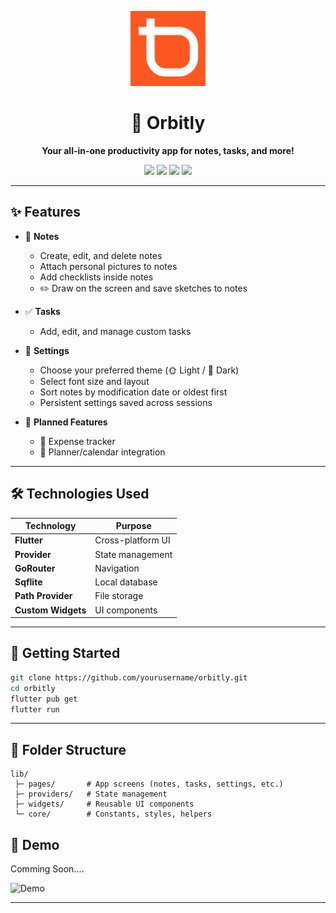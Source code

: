 <p align="center">
  <img src="assets/icon/icon.png" alt="Orbitly Logo" width="120" />
</p>

<h1 align="center">🚀 Orbitly</h1>
<p align="center"><b>Your all-in-one productivity app for notes, tasks, and more!</b></p>

<p align="center">
  <a href="https://flutter.dev/"><img src="https://img.shields.io/badge/Flutter-3.19-blue?logo=flutter"></a>
  <a href="LICENSE"><img src="https://img.shields.io/badge/License-MIT-green.svg"></a>
  <a href="#"><img src="https://img.shields.io/badge/Platform-Android%20%7C%20iOS-blueviolet"></a>
  <a href="apk/app-x86-release.apk"><img src="https://img.shields.io/badge/Download-APK-brightgreen?logo=android"></a>
</p>

---

## ✨ Features

- 📝 **Notes**
  - Create, edit, and delete notes
  - Attach personal pictures to notes
  - Add checklists inside notes
  - ✏️ Draw on the screen and save sketches to notes

- ✅ **Tasks**
  - Add, edit, and manage custom tasks

- 🎨 **Settings**
  - Choose your preferred theme (🌞 Light / 🌙 Dark)
  - Select font size and layout
  - Sort notes by modification date or oldest first
  - Persistent settings saved across sessions

- 🔮 **Planned Features**
  - 💸 Expense tracker
  - 📅 Planner/calendar integration

---

## 🛠️ Technologies Used

| Technology      | Purpose                |
|-----------------|-----------------------|
| **Flutter**     | Cross-platform UI     |
| **Provider**    | State management      |
| **GoRouter**    | Navigation            |
| **Sqflite**     | Local database        |
| **Path Provider** | File storage        |
| **Custom Widgets** | UI components      |

---

## 🚀 Getting Started

```sh
git clone https://github.com/yourusername/orbitly.git
cd orbitly
flutter pub get
flutter run
```

---

## 📁 Folder Structure

```
lib/
 ├─ pages/       # App screens (notes, tasks, settings, etc.)
 ├─ providers/   # State management
 ├─ widgets/     # Reusable UI components
 └─ core/        # Constants, styles, helpers
```

## 📸 Demo
Comming Soon....



![Demo](https://media.giphy.com/media/3o7abKhOpu0NwenH3O/giphy.gif)

---

